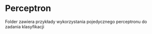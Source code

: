 # Perceptron
Folder zawiera przykłady wykorzystania pojedycznego perceptronu do zadania klasyfikacji 
